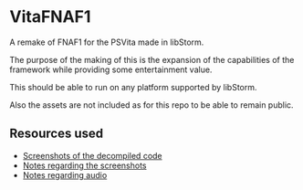 # VitaFNAF1
A remake of FNAF1 for the PSVita made in libStorm.

The purpose of the making of this is the expansion of the capabilities of the framework while providing some entertainment value.

This should be able to run on any platform supported by libStorm.

Also the assets are not included as for this repo to be able to remain public.

## Resources used
- [Screenshots of the decompiled code](https://imgur.com/a/xe01I#EB0sLer)
- [Notes regarding the screenshots](https://pastebin.com/N1YZ10Nv)
- [Notes regarding audio](https://pastebin.com/2u0Bpt3B)
